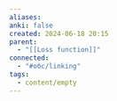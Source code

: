 ```yaml
---
aliases: 
anki: false
created: 2024-06-18 20:15
parent:
  - "[[Loss function]]"
connected:
  - "#обс/linking"
tags:
  - content/empty
---
```

